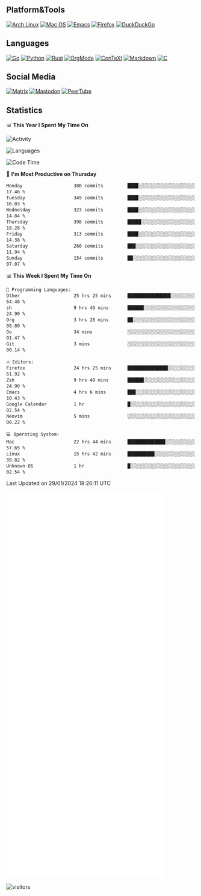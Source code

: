## Platform&Tools

[![Arch Linux](https://img.shields.io/badge/ArchLinux-1793D1?logo=arch-linux&logoColor=fff&style=flat-square)](https://archlinux.org/)
[![Mac OS](https://img.shields.io/badge/MacOS-000000?style=flat-square&logo=macos&logoColor=F0F0F0)](https://www.apple.com/macos/)
[![Emacs](https://img.shields.io/badge/Emacs-%237F5AB6.svg?&style=flat-square&logo=gnu-emacs&logoColor=white)](https://www.gnu.org/software/emacs/)
[![Firefox](https://img.shields.io/badge/Firefox-FF7139?style=flat-square&logo=Firefox-Browser&logoColor=white)](https://firefox.com/)
[![DuckDuckGo](https://img.shields.io/badge/DuckDuckGo-DE5833?style=flat-square&logo=DuckDuckGo&logoColor=white)](https://duckduckgo.com/)

## Languages

[![Go](https://img.shields.io/badge/Golang-%2300ADD8.svg?style=flat-square&logo=go&logoColor=white)](https://golang.org/)
[![Python](https://img.shields.io/badge/Python-3670A0?style=flat-square&logo=python&logoColor=ffdd54)](https://www.python.org/)
[![Rust](https://img.shields.io/badge/Rust-%23000000.svg?style=flat-square&logo=rust&logoColor=white)](https://www.rust-lang.org/)
[![OrgMode](https://img.shields.io/badge/OrgMode-%23000000.svg?style=flat-square&logo=org&logoColor=white)](https://orgmode.org/)
[![ConTeXt](https://img.shields.io/badge/ConTeXt-%23008080.svg?style=flat-square&logo=latex&logoColor=white)](https://contextgarden.net/)
[![Markdown](https://img.shields.io/badge/MarkDown-%23000000.svg?style=flat-square&logo=markdown&logoColor=white)](https://daringfireball.net/projects/markdown/)
[![C](https://img.shields.io/badge/C-%2300599C.svg?style=flat-square&logo=c&logoColor=white)](https://www.iso.org/standard/74528.html)

## Social Media
<!--[![Telegram](https://img.shields.io/badge/SteamedFish-2CA5E0?style=social&logo=telegram&logoColor=white)](https://t.me/SteamedFish)-->

[![Matrix](https://img.shields.io/badge/SteamedFish-2CA5E0?style=social&logo=matrix&logoColor=black)](https://matrix.to/#/@i:steamedfish.org)
[![Mastodon](https://img.shields.io/mastodon/follow/109596467238113271?domain=https%3A%2F%2Fmastodon.steamedfish.org%2F&style=social)](https://steamedfish.org/@SteamedFish)
[![PeerTube](https://img.shields.io/badge/PeerTube-23000000.svg?logo=peertube&style=social)](https://peertube.steamedfish.org/)

## Statistics


📊 **This Year I Spent My Time On** 

![Activity](https://wakatime.com/share/@SteamedFish/7529f30a-f1b7-40a4-8d09-e6d855cb7a13.png)

![Languages](https://wakatime.com/share/@SteamedFish/1c5e5366-0e9e-40d8-ac85-d630f61b69c6.svg)

<!--START_SECTION:waka-->
![Code Time](http://img.shields.io/badge/Code%20Time-3%2C528%20hrs%207%20mins-blue)

📅 **I'm Most Productive on Thursday** 

```text
Monday                   380 commits         ████░░░░░░░░░░░░░░░░░░░░░   17.46 % 
Tuesday                  349 commits         ████░░░░░░░░░░░░░░░░░░░░░   16.03 % 
Wednesday                323 commits         ████░░░░░░░░░░░░░░░░░░░░░   14.84 % 
Thursday                 398 commits         █████░░░░░░░░░░░░░░░░░░░░   18.28 % 
Friday                   313 commits         ████░░░░░░░░░░░░░░░░░░░░░   14.38 % 
Saturday                 260 commits         ███░░░░░░░░░░░░░░░░░░░░░░   11.94 % 
Sunday                   154 commits         ██░░░░░░░░░░░░░░░░░░░░░░░   07.07 % 
```


📊 **This Week I Spent My Time On** 

```text
💬 Programming Languages: 
Other                    25 hrs 25 mins      ████████████████░░░░░░░░░   64.46 % 
sh                       9 hrs 49 mins       ██████░░░░░░░░░░░░░░░░░░░   24.90 % 
Org                      3 hrs 28 mins       ██░░░░░░░░░░░░░░░░░░░░░░░   08.80 % 
Go                       34 mins             ░░░░░░░░░░░░░░░░░░░░░░░░░   01.47 % 
Git                      3 mins              ░░░░░░░░░░░░░░░░░░░░░░░░░   00.14 % 

🔥 Editors: 
Firefox                  24 hrs 25 mins      ███████████████░░░░░░░░░░   61.92 % 
Zsh                      9 hrs 49 mins       ██████░░░░░░░░░░░░░░░░░░░   24.90 % 
Emacs                    4 hrs 6 mins        ███░░░░░░░░░░░░░░░░░░░░░░   10.43 % 
Google Calendar          1 hr                █░░░░░░░░░░░░░░░░░░░░░░░░   02.54 % 
Neovim                   5 mins              ░░░░░░░░░░░░░░░░░░░░░░░░░   00.22 % 

💻 Operating System: 
Mac                      22 hrs 44 mins      ██████████████░░░░░░░░░░░   57.65 % 
Linux                    15 hrs 42 mins      ██████████░░░░░░░░░░░░░░░   39.82 % 
Unknown OS               1 hr                █░░░░░░░░░░░░░░░░░░░░░░░░   02.54 % 
```


 Last Updated on 29/01/2024 18:26:11 UTC
<!--END_SECTION:waka-->


![Metrics](https://github.com/SteamedFish/SteamedFish/blob/master/github-metrics.svg)


![visitors](https://visitor-badge.laobi.icu/badge?page_id=SteamedFish.SteamedFish)
